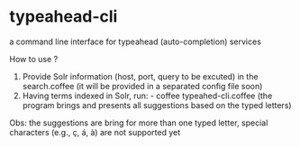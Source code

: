 typeahead-cli
=============

a command line interface for typeahead (auto-completion) services

How to use ?

  1. Provide Solr information (host, port, query to be excuted) in the search.coffee 
  (it will be provided in a separated config file soon)
  2. Having terms indexed in Solr, run:
    - coffee typeahed-cli.coffee
    (the program brings and presents all suggestions based on the typed letters)


Obs: the suggestions are bring for more than one typed letter, special characters (e.g., ç, á, à) are not supported yet

